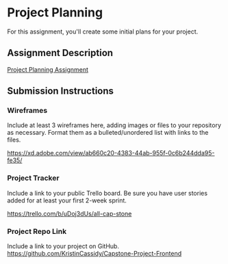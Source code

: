 # Project Planning
For this assignment, you'll create some initial plans for your project.

## Assignment Description
[Project Planning Assignment](https://education.launchcode.org/liftoff/modules/assignments/project-planning)

## Submission Instructions

### Wireframes

Include at least 3 wireframes here, adding images or files to your repository as necessary. Format them as a bulleted/unordered list with links to the files.

https://xd.adobe.com/view/ab660c20-4383-44ab-955f-0c6b244dda95-fe35/

### Project Tracker

Include a link to your public Trello board. Be sure you have user stories added for at least your first 2-week sprint.

https://trello.com/b/uDoj3dUs/all-cap-stone

### Project Repo Link

Include a link to your project on GitHub.
https://github.com/KristinCassidy/Capstone-Project-Frontend
